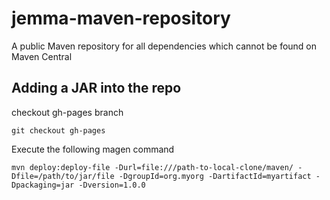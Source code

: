jemma-maven-repository
======================

A public Maven repository for all dependencies which cannot be found on Maven Central

Adding a JAR into the repo
--------------------------

checkout gh-pages branch

	git checkout gh-pages

Execute the following magen command

	mvn deploy:deploy-file -Durl=file:///path-to-local-clone/maven/ -Dfile=/path/to/jar/file -DgroupId=org.myorg -DartifactId=myartifact -Dpackaging=jar -Dversion=1.0.0  

